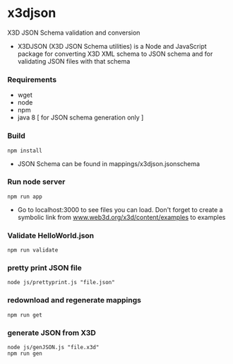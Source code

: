 # x3djson
X3D JSON Schema validation and conversion

* X3DJSON (X3D JSON Schema utilities) is a Node and JavaScript package for converting X3D XML schema to JSON schema and for validating JSON files with that schema


### Requirements

* wget
* node
* npm
* java 8 [ for JSON schema generation only ]

### Build

```
npm install
```

* JSON Schema can be found in mappings/x3djson.jsonschema

### Run node server

```
npm run app
```

* Go to localhost:3000 to see files you can load.  Don't forget to create a symbolic link from www.web3d.org/x3d/content/examples to examples

### Validate HelloWorld.json

```
npm run validate
```

### pretty print JSON file

```
node js/prettyprint.js "file.json"
```

### redownload and regenerate mappings

```
npm run get
```

### generate JSON from X3D

```
node js/genJSON.js "file.x3d"
npm run gen
```
